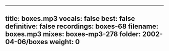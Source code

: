 
---
title: boxes.mp3
vocals: false
best: false
definitive: false
recordings: boxes-68
filename: boxes.mp3
mixes: boxes-mp3-278
folder: 2002-04-06/boxes
weight: 0
---
